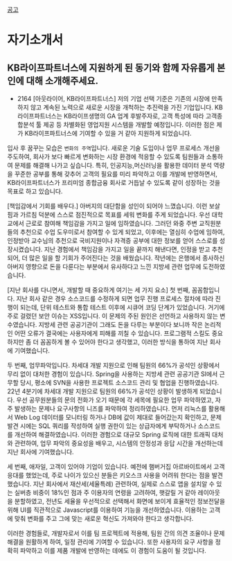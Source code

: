 





[공고](https://kblifepartners.recruiter.co.kr/app/jobnotice/view?systemKindCode=MRS2&jobnoticeSn=168063)

# 자기소개서
## KB라이프파트너스에 지원하게 된 동기와 함께 자유롭게 본인에 대해 소개해주세요.
- 2164
[아웃라이어, KB라이프파트너스]
저의 기업 선택 기준은 기존의 시장에 만족하지 않고 계속된 노력으로 새로운 시장을 개척하는 추진력을 가진 기업입니다. KB라이프파트너스는 KB라이프생명의 GA 업계 후발주자로, 고객 특성에 따라 고객종합분석 툴 제공 등 차별화된 영업지원 시스템을 개발할 예정입니다. 이러한 점은 제가 KB라이프파트너스에 기여할 수 있을 거 같아 지원하게 되었습니다.

입사 후 꿈꾸는 모습은 `변화의 주역`입니다. 새로운 기술 도입이나 업무 프로세스 개선을 주도하여, 회사가 보다 빠르게 변화하는 시장 환경에 적응할 수 있도록 팀원들과 소통하여 문제를 해결해 나가고 싶습니다. 특히, 인공지능,머신러닝을 활용한 데이터 분석 역량을 꾸준한 공부를 통해 갖추어 고객의 필요를 미리 파악하고 이를 개발에 반영하면서, KB라이프파트너스가 프리미엄 종합금융 회사로 거듭날 수 있도록 같이 성장하는 것을 목표로 하고 있습니다.

[책임감에서 기회를 배우다.]
아버지의 대단함을 성인이 되어야 느꼈습니다. 이런 보살핌과 가르침 덕분에 스스로 점진적으로 목표를 세워 변화를 주게 되었습니다. 우선 대학교에서 근로로 참여해 책임감을 가지고 일에 임하였습니다. 그러던 와중 주변 교직원분들의 추천으로 수업 도우미로서 참여할 수 있게 되었고, 이후에는 열심히 수업에 임하여, 인정받아 교수님의 추천으로 국비지원이나 자격증 공부에 대한 정보를 얻어 스스로를 성장시켰습니다.
지난 경험에서 책임감을 가지고 일을 끝까지 해낸다면, 인정을 받고 추천되어, 더 많은 일을 할 기회가 주어진다는 것을 배웠습니다. 작년에는 은행에서 종사하신 아버지 영향으로 돈을 다룬다는 부분에서 유사하다고 느낀 지방세 관련 업무에 도전하였습니다.

[지난 회사를 다니면서, 개발할 때 중요하게 여기는 세 가지 요소]
첫 번째, 꼼꼼함입니다.
지난 회사 같은 경우 소스코드를 수정하게 되면 업무 진행 프로세스 절차에 따라 진행이 되는데, 단위 테스트와 통합 테스트 이후에 시큐어 코딩 단계가 있었습니다. 거기에 주로 걸렸던 보안 이슈는 XSS입니다. 이 문제의 주된 원인은 선언하고 사용하지 않는 변수였습니다. 지방세 관련 공공기관이 그래도 돈을 다루는 부분이다 보니까 작은 논리적인 어떤 오류가 결국에는 사용자에게 피해를 끼칠 수 있습니다. 프로그램적 스킬도 중요하지만 좀 더 꼼꼼하게 볼 수 있어야 한다고 생각했고, 이러한 방식을 통하여 지난 회사에 기여했습니다.

두 번째, 업무파악입니다.
차세대 개발 지원으로 인해 팀원의 66%가 공석인 상황에서 무리 없이 대처한 경험이 있습니다.
Spring을 사용하는 지방세 관련 공공기관 SI에서 근무할 당시, 평소에 SVN을 사용한 프로젝트 소스코드 관리 및 협업을 진행하였습니다. 22년 4분기에 차세대 개발 지원으로 팀원의 66%가 공석인 상황이 발생하게 되었습니다. 우선 공무원분들의 문의 전화가 오기 때문에 각 세목에 필요한 업무 파악하였고, 자주 발생하는 문제나 요구사항의 니즈를 파악하여 정리하였습니다. 먼저 리눅스를 활용해서 Web Log 데이터를 모니터링 하거나 DB에 값이 제대로 들어갔는지 확인하고, 문제 발견 시에는 SQL 쿼리를 작성하여 실행 권한이 있는 상급자에게 부탁하거나 소스코드를 개선하여 해결하였습니다. 이러한 경험으로 대규모 Spring 로직에 대한 트래픽 대처와 관련하여, 업무 파악의 중요성을 배우고, 시스템의 안정성과 응답 시간을 개선하는데 지난 회사에 기여했습니다.

세 번째, 애자일, 고객이 있어야 기업이 있습니다.
예전에 햄버거집 아르바이트에서 고객응대를 했었는데, 주로 나이가 있으신 분들은 키오스크 사용을 어려워 한다는 점을 발견했습니다. 지난 회사에서 재산세(세율특례) 관련하여, 실제로 스스로 앱을 설치알 수 있는 실버층 비중이 18%인 점과 주 이용자의 연령을 고려하여, 햇갈릴 거 같아 레이아웃을 분할하였고, 전년도 세율을 우선적으로 선택해서 화면에 보이게 효율적인 정보전달을 위해 UI를 직관적으로 Javascript를 이용하여 기능을 개선하였습니다.
이용하는 고객에 맞춰 변화를 주고 그에 맞는 새로운 혁신도 가져와야 한다고 생각합니다.

이러한 경험들로, 개발자로서 이를 팀 프로젝트에 적용해, 팀원 간의 의견 조율이나 문제 해결을 원활하게 하여, 일정 관리에 기여할 수 있습니다. 또한 사용자의 요구 사항을 정확히 파악하고 이를 제품 개발에 반영하는 데에도 이 경험이 도움이 될 것입니다.


